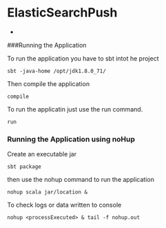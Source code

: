 # ElasticSearchPush

-
###Running the Application

To run the application you have to sbt intot he project

	sbt -java-home /opt/jdk1.8.0_71/

Then compile the application

	compile

To run the applicatin just use the run command.

	run

### Running the Application using noHup

Create an executable jar

	sbt package

then use the nohup command to run the application

	nohup scala jar/location &

To check logs or data written to console

	nohup <processExecuted> & tail -f nohup.out

